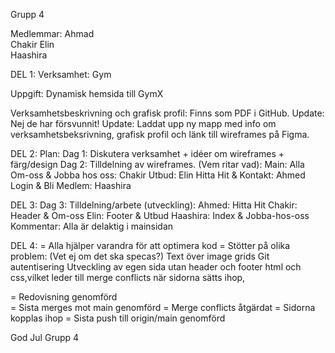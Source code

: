 Grupp 4

Medlemmar:
Ahmad  
Chakir
Elin  
Haashira

DEL 1:
Verksamhet: Gym

Uppgift: Dynamisk hemsida till GymX

Verksamhetsbeskrivning och grafisk profil: Finns som PDF i GitHub.
Update: Nej de har försvunnit!
Update: Laddat upp ny mapp med info om verksamhetsbeksrivning, grafisk profil och länk till wireframes på Figma.

DEL 2:
Plan:
Dag 1: Diskutera verksamhet + idéer om wireframes + färg/design
Dag 2: Tilldelning av wireframes. (Vem ritar vad):
Main: Alla
Om-oss & Jobba hos oss: Chakir
Utbud: Elin
Hitta Hit & Kontakt: Ahmed
Login & Bli Medlem: Haashira

DEL 3:
Dag 3: Tilldelning/arbete (utveckling):
Ahmed: Hitta Hit
Chakir: Header & Om-oss
Elin: Footer & Utbud
Haashira: Index & Jobba-hos-oss
Kommentar: Alla är delaktig i mainsidan

DEL 4:
= Alla hjälper varandra för att optimera kod
= Stötter på olika problem:
(Vet ej om det ska specas?)
Text över image grids
Git autentisering
Utveckling av egen sida utan header och footer html och css,vilket leder till merge conflicts när sidorna sätts ihop,

= Redovisning genomförd  
= Sista merges mot main genomförd
= Merge conflicts åtgärdat
= Sidorna kopplas ihop
= Sista push till origin/main genomförd

God Jul
Grupp 4
